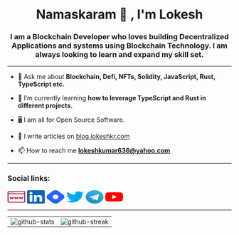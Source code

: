 <h1 align="center">Namaskaram 🙏 , I'm Lokesh</h1>
<h3 align="center">I am a Blockchain Developer who loves building Decentralized Applications and systems using Blockchain Technology. I am always looking to learn and expand my skill set.</h3>
<hr/>

- 💬 Ask me about **Blockchain, Defi, NFTs, Solidity, JavaScript, Rust, TypeScript etc.**

- 🌱 I’m currently learning **how to leverage TypeScript and Rust in different projects.**

- 🖥️ I am all for Open Source Software.

- 📝 I write articles on [blog.lokeshkr.com](https://blog.lokeshkr.com)

- 📫 How to reach me **lokeshkumar636@yahoo.com**

<hr/>
<h3 align="left">Social links:</h3>
<p align="left">
<a href="https://lokeshkr.com" target="_blank"><img align="center" src="./assets/web.svg" alt="personal-website-link" height="30" width="40" /></a>
<a href="https://linkedin.com/in/lokesh-kumar-nalot-0baa691b9" target="_blank"><img align="center" src="./assets/linkedin.svg" alt="linkedin-link" height="30" width="40" /></a>
<a href="https://blog.lokeshkr.com" target="_blank"><img align="center" src="./assets/hashnode.svg" alt="blog-link" height="30" width="40" /></a>
<a href="https://twitter.com/lokeshtweets_" target="_blank"><img align="center" src="./assets/twitter.svg" alt="twitter-link" height="30" width="40" /></a>
<a href="https://t.me/lokesshk" target="_blank"><img align="center" src="./assets/telegram.svg" alt="telegram-link" height="30" width="40" /></a>
<a href="https://www.youtube.com/channel/UCVWq-83WQElIoIN6NGdCXLw" target="_blank"><img align="center" src="./assets/youtube.svg" alt="youtube-link" height="30" width="40" /></a>
</p>
<hr/>
<table>
  <tr>
    <td><img style="object-fit: cover;" src="https://github-readme-stats-codetit4n.vercel.app/api?username=codeTIT4N&show_icons=true&theme=algolia" alt="github-stats"></td>
    <td><img style="object-fit: cover;" src="https://github-readme-streak-stats-codetit4n.vercel.app/?user=codeTIT4N&theme=ayu-mirage" alt="github-streak"></td>
  </tr>
</table>
